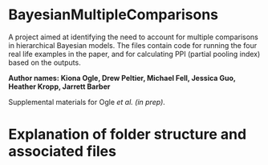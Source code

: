 # BayesianMultipleComparisons

A project aimed at identifying the need to account for multiple comparisons in hierarchical Bayesian models. The files contain code for running the four real life examples in the paper, and for calculating PPI (partial pooling index) based on the outputs.

**Author names: Kiona Ogle, Drew Peltier, Michael Fell, Jessica Guo, Heather Kropp, Jarrett Barber**

Supplemental materials for Ogle *et al. (in prep)*.


# Explanation of folder structure and associated files
